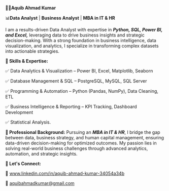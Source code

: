 🧑‍💼**Aquib Ahmad Kumar**

📊**Data Analyst** | **Business Analyst** | **MBA in IT & HR**

I am a results-driven Data Analyst with expertise in **_Python, SQL, Power BI, and Excel,_** leveraging data to drive business insights and strategic decision-making. With a strong foundation in business intelligence, data visualization, and analytics, I specialize in transforming complex datasets into actionable strategies.

**🔹 Skills & Expertise:**

✅ Data Analytics & Visualization – Power BI, Excel, Matplotlib, Seaborn

✅ Database Management & SQL – PostgreSQL, MySQL, SQL Server

✅ Programming & Automation – Python (Pandas, NumPy), Data Cleaning, ETL

✅ Business Intelligence & Reporting – KPI Tracking, Dashboard Development

✅ Statistical Analysis.

**🔹 Professional Background:**
Pursuing an **_MBA in IT & HR_**, I bridge the gap between data, business strategy, and human capital management, ensuring data-driven decision-making for optimized outcomes. My passion lies in solving real-world business challenges through advanced analytics, automation, and strategic insights.

**🔹 Let's Connect:**

💼 www.linkedin.com/in/aquib-ahmad-kumar-34054a34b

📧 aquibahmadkumar@gmail.com
